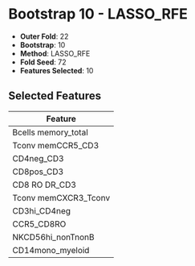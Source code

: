 # Bootstrap 10 - LASSO_RFE

- **Outer Fold**: 22
- **Bootstrap**: 10
- **Method**: LASSO_RFE
- **Fold Seed**: 72
- **Features Selected**: 10

## Selected Features

| Feature |
|---------|
| Bcells memory_total |
| Tconv memCCR5_CD3 |
| CD4neg_CD3 |
| CD8pos_CD3 |
| CD8 RO DR_CD3 |
| Tconv memCXCR3_Tconv |
| CD3hi_CD4neg |
| CCR5_CD8RO |
| NKCD56hi_nonTnonB |
| CD14mono_myeloid |
